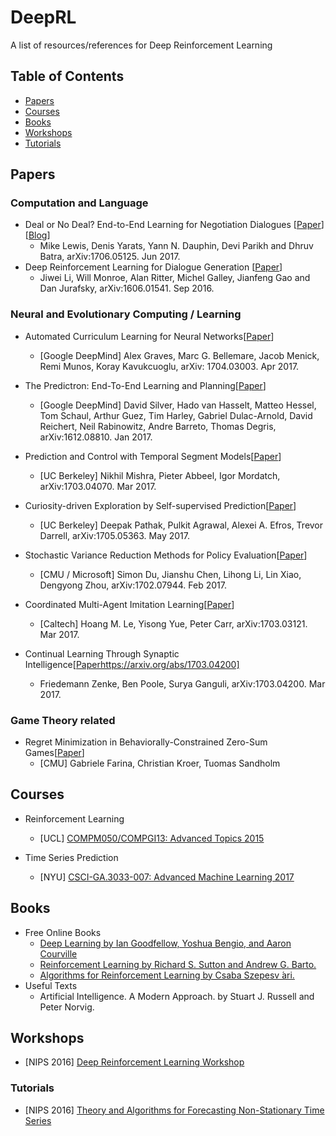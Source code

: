# DeepRL

A list of resources/references for Deep Reinforcement Learning

## Table of Contents
- [Papers](#papers)
- [Courses](#courses)
- [Books](#books)
- [Workshops](#workshops)
- [Tutorials](#tutorials)

## Papers

### Computation and Language
* Deal or No Deal? End-to-End Learning for Negotiation Dialogues [[Paper](https://arxiv.org/abs/1606.01541)] [[Blog](https://code.facebook.com/posts/1686672014972296/deal-or-no-deal-training-ai-bots-to-negotiate/)]
  * Mike Lewis, Denis Yarats, Yann N. Dauphin, Devi Parikh and Dhruv Batra, arXiv:1706.05125. Jun 2017.
* Deep Reinforcement Learning for Dialogue Generation [[Paper](https://arxiv.org/abs/1606.01541)]
  * Jiwei Li, Will Monroe, Alan Ritter, Michel Galley, Jianfeng Gao and Dan Jurafsky, arXiv:1606.01541. Sep 2016.

### Neural and Evolutionary Computing / Learning
* Automated Curriculum Learning for Neural Networks[[Paper](https://arxiv.org/abs/1704.03003)]
  * [Google DeepMind] Alex Graves, Marc G. Bellemare, Jacob Menick, Remi Munos, Koray Kavukcuoglu, arXiv: 1704.03003. Apr 2017.

* The Predictron: End-To-End Learning and Planning[[Paper](https://arxiv.org/abs/1612.08810)]
  * [Google DeepMind] David Silver, Hado van Hasselt, Matteo Hessel, Tom Schaul, Arthur Guez, Tim Harley, Gabriel Dulac-Arnold, David Reichert, Neil Rabinowitz, Andre Barreto, Thomas Degris, arXiv:1612.08810. Jan 2017.

* Prediction and Control with Temporal Segment Models[[Paper](https://arxiv.org/abs/1703.04070)]
  * [UC Berkeley] Nikhil Mishra, Pieter Abbeel, Igor Mordatch, arXiv:1703.04070. Mar 2017.

* Curiosity-driven Exploration by Self-supervised Prediction[[Paper](https://arxiv.org/abs/1705.05363)]
  * [UC Berkeley] Deepak Pathak, Pulkit Agrawal, Alexei A. Efros, Trevor Darrell, arXiv:1705.05363. May 2017.

* Stochastic Variance Reduction Methods for Policy Evaluation[[Paper](https://arxiv.org/abs/1702.07944)]
  * [CMU / Microsoft] Simon Du, Jianshu Chen, Lihong Li, Lin Xiao, Dengyong Zhou, arXiv:1702.07944. Feb 2017.
  
* Coordinated Multi-Agent Imitation Learning[[Paper](https://arxiv.org/abs/1703.03121)]
  * [Caltech] Hoang M. Le, Yisong Yue, Peter Carr, arXiv:1703.03121. Mar 2017.

* Continual Learning Through Synaptic Intelligence[[Paper]()https://arxiv.org/abs/1703.04200]
  * Friedemann Zenke, Ben Poole, Surya Ganguli, arXiv:1703.04200. Mar 2017.

### Game Theory related
* Regret Minimization in Behaviorally-Constrained Zero-Sum Games[[Paper](http://www.cs.cmu.edu/~sandholm/behavioral.icml17.pdf)]
  * [CMU] Gabriele Farina, Christian Kroer, Tuomas Sandholm

## Courses
* Reinforcement Learning
  * [UCL] [COMPM050/COMPGI13: Advanced Topics 2015](http://www0.cs.ucl.ac.uk/staff/d.silver/web/Teaching.html)

* Time Series Prediction
  * [NYU] [CSCI-GA.3033-007: Advanced Machine Learning 2017 ](http://www.cims.nyu.edu/~mohri/amls/aml_time_series.pdf)

## Books
* Free Online Books
  * [Deep Learning by Ian Goodfellow, Yoshua Bengio, and Aaron Courville](http://www.iro.umontreal.ca/~bengioy/dlbook/)
  * [Reinforcement Learning by Richard S. Sutton and Andrew G. Barto. ](http://incompleteideas.net/sutton/book/the-book-2nd.htm)
  * [Algorithms for Reinforcement Learning by Csaba Szepesv ́ari. ](https://sites.ualberta.ca/~szepesva/papers/RLAlgsInMDPs-lecture.pdf)
* Useful Texts
  * Artificial Intelligence. A Modern Approach. by Stuart J. Russell and Peter Norvig. 
  
## Workshops
* [NIPS 2016] [Deep Reinforcement Learning Workshop](https://sites.google.com/site/deeprlnips2016/)

### Tutorials
* [NIPS 2016] [Theory and Algorithms for Forecasting Non-Stationary Time Series](http://www.cs.nyu.edu/~mohri/talks/NIPSTutorial2016.pdf)
